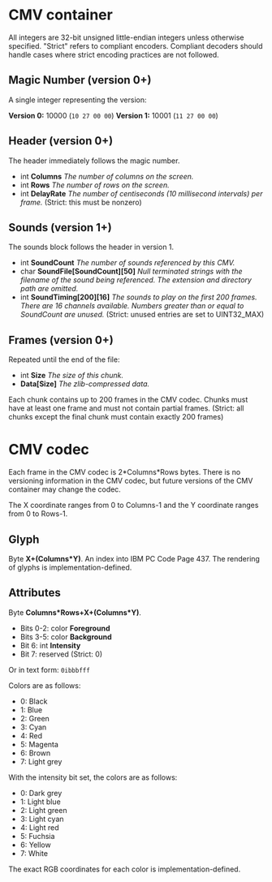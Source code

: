 # CMV container

All integers are 32-bit unsigned little-endian integers unless otherwise
specified. "Strict" refers to compliant encoders. Compliant decoders should
handle cases where strict encoding practices are not followed.

## Magic Number (version 0+)

A single integer representing the version:

**Version 0:** 10000 (`10 27 00 00`)
**Version 1:** 10001 (`11 27 00 00`)

## Header (version 0+)

The header immediately follows the magic number.

- int **Columns** *The number of columns on the screen.*
- int **Rows** *The number of rows on the screen.*
- int **DelayRate** *The number of centiseconds (10 millisecond intervals) per frame.* (Strict: this must be nonzero)

## Sounds (version 1+)

The sounds block follows the header in version 1.

- int **SoundCount** *The number of sounds referenced by this CMV.*
- char **SoundFile\[SoundCount\]\[50\]** *Null terminated strings with the filename of the sound being referenced. The extension and directory path are omitted.*
- int **SoundTiming\[200\]\[16\]** *The sounds to play on the first 200 frames. There are 16 channels available. Numbers greater than or equal to SoundCount are unused.* (Strict: unused entries are set to UINT32\_MAX)

## Frames (version 0+)

Repeated until the end of the file:

- int **Size** *The size of this chunk.*
- **Data\[Size\]** *The zlib-compressed data.*

Each chunk contains up to 200 frames in the CMV codec. Chunks must have at least one frame and must not contain partial frames. (Strict: all chunks except the final chunk must contain exactly 200 frames)

# CMV codec

Each frame in the CMV codec is 2\*Columns\*Rows bytes. There is no versioning information in the CMV codec, but future versions of the CMV container may change the codec.

The X coordinate ranges from 0 to Columns-1 and the Y coordinate ranges from 0 to Rows-1.

## Glyph

Byte **X+\(Columns\*Y\)**. An index into IBM PC Code Page 437. The rendering of glyphs is implementation-defined.

## Attributes

Byte **Columns\*Rows+X+\(Columns\*Y\)**.

- Bits 0-2: color **Foreground**
- Bits 3-5: color **Background**
- Bit 6: int **Intensity**
- Bit 7: reserved (Strict: 0)

Or in text form: `0ibbbfff`

Colors are as follows:

- 0: Black
- 1: Blue
- 2: Green
- 3: Cyan
- 4: Red
- 5: Magenta
- 6: Brown
- 7: Light grey

With the intensity bit set, the colors are as follows:

- 0: Dark grey
- 1: Light blue
- 2: Light green
- 3: Light cyan
- 4: Light red
- 5: Fuchsia
- 6: Yellow
- 7: White

The exact RGB coordinates for each color is implementation-defined.
